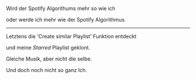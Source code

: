 Wird der Spotify Algorithums mehr so wie ich

oder werde ich mehr wie der Spotify Algorithmus.


-------

Letztens die 'Create similar Playlist' Funktion entdeckt

und meine *Starred* Playlist geklont.

Gleiche Musik, aber nicht die selbe.

Und doch noch nicht so ganz Ich.
